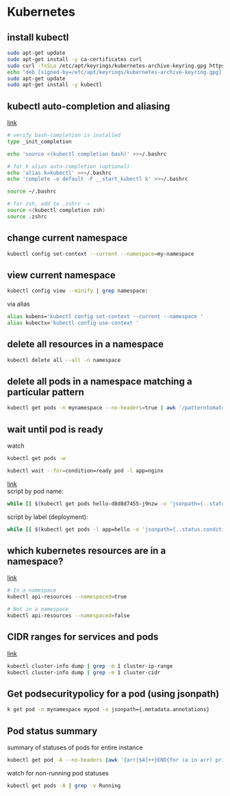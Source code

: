 # Kubernetes

## install kubectl
```sh
sudo apt-get update
sudo apt-get install -y ca-certificates curl
sudo curl -fsSLo /etc/apt/keyrings/kubernetes-archive-keyring.gpg https://packages.cloud.google.com/apt/doc/apt-key.gpg
echo "deb [signed-by=/etc/apt/keyrings/kubernetes-archive-keyring.gpg] https://apt.kubernetes.io/ kubernetes-xenial main" | sudo tee /etc/apt/sources.list.d/kubernetes.list
sudo apt-get update
sudo apt-get install -y kubectl
```

## kubectl auto-completion and aliasing
[link](https://kubernetes.io/docs/reference/kubectl/cheatsheet/#bash)
```sh
# verify bash-completion is installed 
type _init_completion

echo 'source <(kubectl completion bash)' >>~/.bashrc

# for k alias auto-completion (optional)
echo 'alias k=kubectl' >>~/.bashrc
echo 'complete -o default -F __start_kubectl k' >>~/.bashrc

source ~/.bashrc
```

```sh
# for zsh, add to .zshrc ->
source <(kubectl completion zsh)
source .zshrc
```

## change current namespace
```sh
kubectl config set-context --current --namespace=my-namespace
```

## view current namespace
```sh
kubectl config view --minify | grep namespace:
```

via alias
```sh
alias kubens='kubectl config set-context --current --namespace '
alias kubectx='kubectl config use-context '
```

## delete all resources in a namespace
```sh
kubectl delete all --all -n namespace
```

## delete all pods in a namespace matching a particular pattern
```sh
kubectl get pods -n mynamespace --no-headers=true | awk '/patterntomatch/{print $1}'| xargs  kubectl delete -n mynamespace pod
```

## wait until pod is ready

watch
```sh
kubectl get pods -w
```

```sh
kubectl wait --for=condition=ready pod -l app=nginx
```

[link](https://reuvenharrison.medium.com/how-to-wait-for-a-kubernetes-pod-to-be-ready-one-liner-144bbbb5a76f) <br />
script by pod name:
```sh
while [[ $(kubectl get pods hello-d8d8d7455-j9nzw -o 'jsonpath={..status.conditions[?(@.type=="Ready")].status}') != "True" ]]; do echo "waiting for pod" && sleep 1; done
```

script by label (deployment):
```sh
while [[ $(kubectl get pods -l app=hello -o 'jsonpath={..status.conditions[?(@.type=="Ready")].status}') != "True" ]]; do echo "waiting for pod" && sleep 1; done
```

## which kubernetes resources are in a namespace?
[link](https://kubernetes.io/docs/concepts/overview/working-with-objects/namespaces/#not-all-objects-are-in-a-namespace)
```sh
# In a namespace
kubectl api-resources --namespaced=true

# Not in a namespace
kubectl api-resources --namespaced=false
```

## CIDR ranges for services and pods
[link](https://stackoverflow.com/questions/44190607/how-do-you-find-the-cluster-service-cidr-of-a-kubernetes-cluster)
```sh
kubectl cluster-info dump | grep -m 1 cluster-ip-range
kubectl cluster-info dump | grep -m 1 cluster-cidr
```

## Get podsecuritypolicy for a pod (using jsonpath)
```sh
k get pod -n mynamespace mypod -o jsonpath={.metadata.annotations}
```

## Pod status summary

summary of statuses of pods for entire instance
```sh
kubectl get pod -A --no-headers |awk '{arr[$4]++}END{for (a in arr) print a, arr[a]}'
```

watch for non-running pod statuses
```sh
kubectl get pods -A | grep -v Running
```